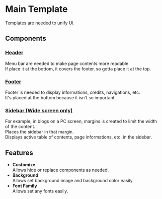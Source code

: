 # Main Template  

  Templates are needed to unify UI.

## Components  

### [Header](/docs/rd/header.md)  

  Menu bar are needed to make page contents more readable.  
  If place it at the bottom, it covers the footer, so gotta place it at the top.  

### [Footer](/docs/rd/footer.md)  

  Footer is needed to display informations, credits, navigations, etc.  
  It's placed at the bottom because it isn't so important.  

### [Sidebar (Wide screen only)](/docs/rd/sidebar.md)  

  For example, in blogs on a PC screen, margins is created to limit the width of the content.  
  Places the sidebar in that margin.  
  Displays active table of contents, page informations, etc. in the sidebar.  

## Features  

<!--  -->
- **Customize**  
  Allows hide or replace components as needed.
- **Background**  
  Allows set background image and background color easily.
- **Font Family**  
  Allows set any fonts easily.
<!--  -->
